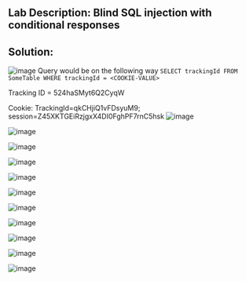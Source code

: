 ## Lab Description: Blind SQL injection with conditional responses




## Solution:
![image](https://github.com/jayshah17/PortSwiggerLabs/assets/76842630/55b203ca-8620-409b-865f-75d070f0c4a1)
Query would be on the following way 
`SELECT trackingId FROM SomeTable WHERE trackingId = <COOKIE-VALUE> `

Tracking ID = 524haSMyt6Q2CyqW

Cookie: TrackingId=qkCHjiQ1vFDsyuM9; session=Z45XKTGEiRzjgxX4DI0FghPF7rnC5hsk
![image](https://github.com/jayshah17/PortSwiggerLabs/assets/76842630/3e54c7a8-57ea-405d-ad4a-d8f164a4bd83)

![image](https://github.com/jayshah17/PortSwiggerLabs/assets/76842630/b061d45f-2411-415f-bc4c-8dfec5e22448)

![image](https://github.com/jayshah17/PortSwiggerLabs/assets/76842630/c8911ea4-0459-411c-a698-f1dfff713074)

![image](https://github.com/jayshah17/PortSwiggerLabs/assets/76842630/a2ef499b-be69-430a-ade6-eedb08bee05d)

![image](https://github.com/jayshah17/PortSwiggerLabs/assets/76842630/d2bedd1f-060c-4a56-aead-6d49a7e650b0)

![image](https://github.com/jayshah17/PortSwiggerLabs/assets/76842630/e07fdb3a-eebe-43ce-a1ba-6fd2da3f6564)

![image](https://github.com/jayshah17/PortSwiggerLabs/assets/76842630/043e6451-8fbe-4423-9007-86269f4c27c6)

![image](https://github.com/jayshah17/PortSwiggerLabs/assets/76842630/e145416d-e331-4402-8245-2ad9436ae98a)

![image](https://github.com/jayshah17/PortSwiggerLabs/assets/76842630/ee7809a7-b218-415b-a36c-9f8f20d3cd34)

![image](https://github.com/jayshah17/PortSwiggerLabs/assets/76842630/2d1dd5a1-8788-4d72-b18e-6042da26bf1b)

![image](https://github.com/jayshah17/PortSwiggerLabs/assets/76842630/2ca9eb57-88bf-4ae2-b609-4b17df0130bc)





